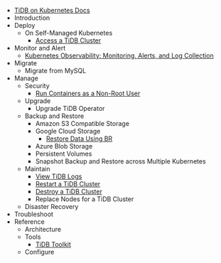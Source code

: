 <!-- markdownlint-disable MD007 -->
<!-- markdownlint-disable MD041 -->

- [TiDB on Kubernetes Docs](https://docs.pingcap.com/tidb-in-kubernetes/dev)
- Introduction
- Deploy
    - On Self-Managed Kubernetes
        - [Access a TiDB Cluster](access-tidb.md)
- Monitor and Alert
    - [Kubernetes Observability: Monitoring, Alerts, and Log Collection](kubernetes-observability.md)
- Migrate
    - Migrate from MySQL
- Manage
    - Security
      - [Run Containers as a Non-Root User](containers-run-as-non-root-user.md)
    - Upgrade
        - Upgrade TiDB Operator
    - Backup and Restore
      - Amazon S3 Compatible Storage
      - Google Cloud Storage
        - [Restore Data Using BR](restore-from-gcs-using-br.md)
      - Azure Blob Storage
      - Persistent Volumes
      - Snapshot Backup and Restore across Multiple Kubernetes
    - Maintain
        - [View TiDB Logs](view-logs.md)
        - [Restart a TiDB Cluster](restart-a-tidb-cluster.md)
        - [Destroy a TiDB Cluster](destroy-a-tidb-cluster.md)
        - Replace Nodes for a TiDB Cluster
    - Disaster Recovery
- Troubleshoot
- Reference
    - Architecture
    - Tools
        - [TiDB Toolkit](tidb-toolkit.md)
    - Configure

